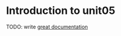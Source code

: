 # Introduction to unit05

TODO: write [great documentation](http://jacobian.org/writing/what-to-write/)
